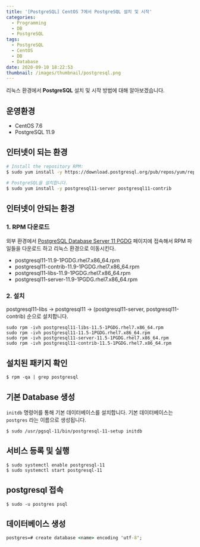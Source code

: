 ```yaml
---
title: '[PostgreSQL] CentOS 7에서 PostgreSQL 설치 및 시작'
categories:
  - Programming
  - DB
  - PostgreSQL
tags:
  - PostgreSQL
  - CentOS
  - DB
  - Database
date: 2020-09-10 18:22:53
thumbnail: /images/thumbnail/postgresql.png
---
```


리눅스 환경에서 **PostgreSQL** 설치 및 시작 방법에 대해 알아보겠습니다.

## 운영환경

- CentOS 7.6
- PostgreSQL 11.9

## 인터넷이 되는 환경

```bash
# Install the repository RPM:
$ sudo yum install -y https://download.postgresql.org/pub/repos/yum/reporpms/EL-7-x86_64/pgdg-redhat-repo-latest.noarch.rpm

# PostgreSQL을 설치합니다.
$ sudo yum install -y postgresql11-server postgresql11-contrib
```

## 인터넷이 안되는 환경

### 1. RPM 다운로드

외부 환경에서 [PostgreSQL Database Server 11 PGDG](https://yum.postgresql.org/11/redhat/rhel-7-x86_64/repoview/postgresqldbserver11.group.html) 페이지에 접속해서 RPM 파일들을 다운로드 하고 리눅스 환경으로 이동시킨다.

- postgresql11-11.9-1PGDG.rhel7.x86_64.rpm
- postgresql11-contrib-11.9-1PGDG.rhel7.x86_64.rpm
- postgresql11-libs-11.9-1PGDG.rhel7.x86_64.rpm
- postgresql11-server-11.9-1PGDG.rhel7.x86_64.rpm

### 2. 설치

postgresql11-libs -> postgresql11 -> (postgresql11-server, postgresql11-contrib) 순으로 설치합니다.

```shell
sudo rpm -ivh postgresql11-libs-11.5-1PGDG.rhel7.x86_64.rpm
sudo rpm -ivh postgresql11-11.5-1PGDG.rhel7.x86_64.rpm
sudo rpm -ivh postgresql11-server-11.5-1PGDG.rhel7.x86_64.rpm
sudo rpm -ivh postgresql11-contrib-11.5-1PGDG.rhel7.x86_64.rpm
```

## 설치된 패키지 확인

```shell
$ rpm -qa | grep postgresql
```

## 기본 Database 생성

`initdb` 명령어를 통해 기본 데이터베이스를 설치합니다. 기본 데이터베이스는 `postgres` 라는 이름으로 생성됩니다.

```shell
$ sudo /usr/pgsql-11/bin/postgresql-11-setup initdb
```

## 서비스 등록 및 실행

```shell
$ sudo systemctl enable postgresql-11
$ sudo systemctl start postgresql-11
```

## postgresql 접속

```shell
$ sudo -u postgres psql
```

## 데이터베이스 생성

```cmd
postgres=# create database <name> encoding 'utf-8';
```
